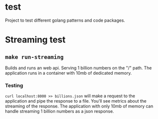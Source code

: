 # test
Project to test different golang patterns and code packages.

# Streaming test
## ```make run-streaming```
Builds and runs an web api. Serving 1 billion numbers on the "/" path. The application runs in a container with 10mb of dedicated memory. 

### Testing
```curl localhost:8000 >> billions.json``` will make a request to the application and pipe the response to a file. You'll see metrics about the streaming of the response. The application with only 10mb of memory can handle streaming 1 billion numbers as a json response.
